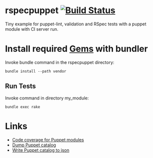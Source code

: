 # rspecpuppet [![Build Status](https://travis-ci.org/f800r/rspecpuppet.png)](https://travis-ci.org/f800r/rspecpuppet)

Tiny example for puppet-lint, validation and RSpec tests with a puppet module with CI server run.

# Install required [Gems](Gemfile.md) with bundler
Invoke bundle command in the rspecpuppet directory:
```
bundle install --path vendor
```

## Run Tests
Invoke command in directory my_module:
```
bundle exec rake
```

# Links
- [Code coverage for Puppet modules](https://www.morethanseven.net/2014/01/25/code-coverage-for-puppet-modules/)
- [Dump Puppet catalog](http://razorconsulting.com.au/dumping-the-catalog-in-rspec-puppet.html)
- [Write Puppet catalog to json](http://razorconsulting.com.au/dumping-the-catalog-in-rspec-puppet.html)